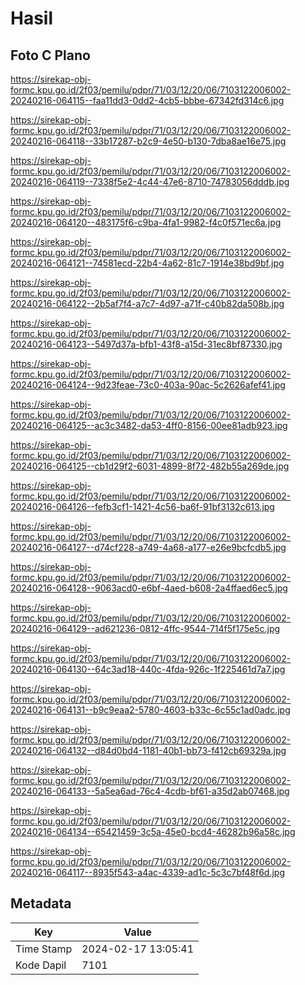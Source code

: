# Hasil

## Foto C Plano

https://sirekap-obj-formc.kpu.go.id/2f03/pemilu/pdpr/71/03/12/20/06/7103122006002-20240216-064115--faa11dd3-0dd2-4cb5-bbbe-67342fd314c6.jpg

https://sirekap-obj-formc.kpu.go.id/2f03/pemilu/pdpr/71/03/12/20/06/7103122006002-20240216-064118--33b17287-b2c9-4e50-b130-7dba8ae16e75.jpg

https://sirekap-obj-formc.kpu.go.id/2f03/pemilu/pdpr/71/03/12/20/06/7103122006002-20240216-064119--7338f5e2-4c44-47e6-8710-74783056dddb.jpg

https://sirekap-obj-formc.kpu.go.id/2f03/pemilu/pdpr/71/03/12/20/06/7103122006002-20240216-064120--483175f6-c9ba-4fa1-9982-f4c0f571ec6a.jpg

https://sirekap-obj-formc.kpu.go.id/2f03/pemilu/pdpr/71/03/12/20/06/7103122006002-20240216-064121--74581ecd-22b4-4a62-81c7-1914e38bd9bf.jpg

https://sirekap-obj-formc.kpu.go.id/2f03/pemilu/pdpr/71/03/12/20/06/7103122006002-20240216-064122--2b5af7f4-a7c7-4d97-a71f-c40b82da508b.jpg

https://sirekap-obj-formc.kpu.go.id/2f03/pemilu/pdpr/71/03/12/20/06/7103122006002-20240216-064123--5497d37a-bfb1-43f8-a15d-31ec8bf87330.jpg

https://sirekap-obj-formc.kpu.go.id/2f03/pemilu/pdpr/71/03/12/20/06/7103122006002-20240216-064124--9d23feae-73c0-403a-90ac-5c2626afef41.jpg

https://sirekap-obj-formc.kpu.go.id/2f03/pemilu/pdpr/71/03/12/20/06/7103122006002-20240216-064125--ac3c3482-da53-4ff0-8156-00ee81adb923.jpg

https://sirekap-obj-formc.kpu.go.id/2f03/pemilu/pdpr/71/03/12/20/06/7103122006002-20240216-064125--cb1d29f2-6031-4899-8f72-482b55a269de.jpg

https://sirekap-obj-formc.kpu.go.id/2f03/pemilu/pdpr/71/03/12/20/06/7103122006002-20240216-064126--fefb3cf1-1421-4c56-ba6f-91bf3132c613.jpg

https://sirekap-obj-formc.kpu.go.id/2f03/pemilu/pdpr/71/03/12/20/06/7103122006002-20240216-064127--d74cf228-a749-4a68-a177-e26e9bcfcdb5.jpg

https://sirekap-obj-formc.kpu.go.id/2f03/pemilu/pdpr/71/03/12/20/06/7103122006002-20240216-064128--9063acd0-e6bf-4aed-b608-2a4ffaed6ec5.jpg

https://sirekap-obj-formc.kpu.go.id/2f03/pemilu/pdpr/71/03/12/20/06/7103122006002-20240216-064129--ad621236-0812-4ffc-9544-714f5f175e5c.jpg

https://sirekap-obj-formc.kpu.go.id/2f03/pemilu/pdpr/71/03/12/20/06/7103122006002-20240216-064130--64c3ad18-440c-4fda-926c-1f225461d7a7.jpg

https://sirekap-obj-formc.kpu.go.id/2f03/pemilu/pdpr/71/03/12/20/06/7103122006002-20240216-064131--b9c9eaa2-5780-4603-b33c-6c55c1ad0adc.jpg

https://sirekap-obj-formc.kpu.go.id/2f03/pemilu/pdpr/71/03/12/20/06/7103122006002-20240216-064132--d84d0bd4-1181-40b1-bb73-f412cb69329a.jpg

https://sirekap-obj-formc.kpu.go.id/2f03/pemilu/pdpr/71/03/12/20/06/7103122006002-20240216-064133--5a5ea6ad-76c4-4cdb-bf61-a35d2ab07468.jpg

https://sirekap-obj-formc.kpu.go.id/2f03/pemilu/pdpr/71/03/12/20/06/7103122006002-20240216-064134--65421459-3c5a-45e0-bcd4-46282b96a58c.jpg

https://sirekap-obj-formc.kpu.go.id/2f03/pemilu/pdpr/71/03/12/20/06/7103122006002-20240216-064117--8935f543-a4ac-4339-ad1c-5c3c7bf48f6d.jpg


## Metadata

| Key        | Value               |
| ---------- | ------------------- |
| Time Stamp | 2024-02-17 13:05:41 |
| Kode Dapil | 7101                |



